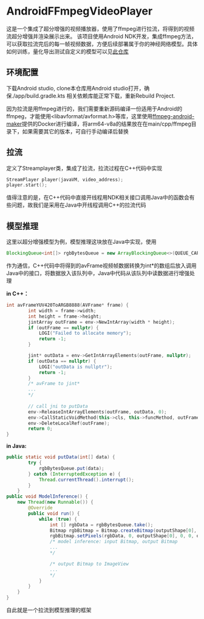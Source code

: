 # AndroidFFmpegVideoPlayer

这是一个集成了超分增强的视频播放器，使用了ffmpeg进行拉流，将得到的视频流超分增强并渲染展示出来。
该项目使用Android NDK开发，集成ffmpeg方法，可以获取拉流完后的每一帧视频数据，方便后续部署属于你的神经网络模型。具体如何训练，量化导出测试自定义的模型可以见[此仓库](https://github.com/Monaco12138/SR_Tensorflow)

## 环境配置

下载Android studio, clone本仓库用Android studio打开，确保./app/build.gradle.kts 相关依赖库能正常下载，重新Rebuild Project.

因为拉流是用ffmpeg进行的，我们需要重新源码编译一份适用于Android的ffmpeg，才能使用<libavformat/avformat.h>等库，这里使用[ffmpeg-android-maker](https://github.com/Javernaut/ffmpeg-android-maker)提供的Docker进行编译，将arm64-v8a的结果放在在main/cpp/ffmpeg目录下，如果需要其它的版本，可自行手动编译后替换

## 拉流

定义了Streamplayer类，集成了拉流，拉流过程在C++代码中实现
```C
StreamPlayer player(javaVM, video_address);
player.start();
```

值得注意的是，在C++代码中直接开线程用NDK相关接口调用Java中的函数会有些问题，故我们是采用在Java中开线程调用C++的拉流代码

## 模型推理
这里以超分增强模型为例，模型推理这块放在Java中实现，使用
```Java
BlockingQueue<int[]> rgbBytesQueue = new ArrayBlockingQueue<>(QUEUE_CAPACITY)
```
作为通信，C++代码中将得到的avFrame视频帧数据转换为int*的数组后放入调用Java中的接口，将数据放入该队列中，Java中代码从该队列中读数据进行增强处理

__in C++：__
```C++
int avFrameYUV420ToARGB8888(AVFrame* frame) {
        int width = frame->width;
        int height = frame->height;
        jintArray outFrame = env->NewIntArray(width * height);
        if (outFrame == nullptr) {
            LOGI("Failed to allocate memory");
            return -1;
        }

        jint* outData = env->GetIntArrayElements(outFrame, nullptr);
        if (outData == nullptr) {
            LOGI("outData is nullptr");
            return -1;
        }
        /* avFrame to jint*
        ...
        */
        
        // call jni to putData
        env->ReleaseIntArrayElements(outFrame, outData, 0);
        env->CallStaticVoidMethod(this->cls, this->funcMethod, outFrame);
        env->DeleteLocalRef(outFrame);
        return 0;
}
```

__in Java:__
``` Java
public static void putData(int[] data) {
        try {
            rgbBytesQueue.put(data);
        } catch (InterruptedException e) {
            Thread.currentThread().interrupt();
        }
    }
public void ModelInference() {
    new Thread(new Runnable()) {
        @Override
        public void run() {
            while (true) {
                int [] rgbData = rgbBytesQueue.take();
                Bitmap rgbBitmap = Bitmap.createBitmap(outputShape[0], outputShape[1], Bitmap.Config.ARGB_8888);
                rgbBitmap.setPixels(rgbData, 0, outputShape[0], 0, 0, outputShape[0], outputShape[1]);
                /* model inference: input Bitmap, output Bitmap
                ...
                */

                /* output Bitmap to ImageView
                ...
                */
            }
        }
    }
}
```

自此就是一个拉流到模型推理的框架